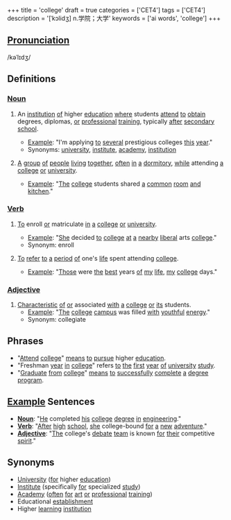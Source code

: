 +++
title = 'college'
draft = true
categories = ['CET4']
tags = ['CET4']
description = '[ˈkɔlidʒ] n.学院；大学'
keywords = ['ai words', 'college']
+++

## [Pronunciation](/post/pronunciation/)
/kəˈlɪdʒ/

## Definitions
### [Noun](/post/noun/)
1. An [institution](/post/institution/) [of](/post/of/) higher [education](/post/education/) [where](/post/where/) students [attend](/post/attend/) [to](/post/to/) [obtain](/post/obtain/) degrees, diplomas, [or](/post/or/) [professional](/post/professional/) [training](/post/training/), typically [after](/post/after/) [secondary](/post/secondary/) [school](/post/school/).
   - [Example](/post/example/): "I'm applying [to](/post/to/) [several](/post/several/) prestigious colleges [this](/post/this/) [year](/post/year/)."
   - Synonyms: [university](/post/university/), [institute](/post/institute/), [academy](/post/academy/), [institution](/post/institution/)

2. [A](/post/a/) [group](/post/group/) [of](/post/of/) [people](/post/people/) [living](/post/living/) [together](/post/together/), [often](/post/often/) [in](/post/in/) [a](/post/a/) [dormitory](/post/dormitory/), [while](/post/while/) attending [a](/post/a/) [college](/post/college/) [or](/post/or/) [university](/post/university/).
   - [Example](/post/example/): "[The](/post/the/) [college](/post/college/) students shared [a](/post/a/) [common](/post/common/) [room](/post/room/) [and](/post/and/) [kitchen](/post/kitchen/)."

### [Verb](/post/verb/)
1. [To](/post/to/) enroll [or](/post/or/) matriculate [in](/post/in/) [a](/post/a/) [college](/post/college/) [or](/post/or/) [university](/post/university/).
   - [Example](/post/example/): "[She](/post/she/) decided [to](/post/to/) [college](/post/college/) [at](/post/at/) [a](/post/a/) [nearby](/post/nearby/) [liberal](/post/liberal/) arts [college](/post/college/)."
   - Synonym: enroll

2. [To](/post/to/) [refer](/post/refer/) [to](/post/to/) [a](/post/a/) [period](/post/period/) [of](/post/of/) one's [life](/post/life/) spent attending [college](/post/college/).
   - [Example](/post/example/): "[Those](/post/those/) were [the](/post/the/) [best](/post/best/) years [of](/post/of/) [my](/post/my/) [life](/post/life/), [my](/post/my/) [college](/post/college/) days."

### [Adjective](/post/adjective/)
1. [Characteristic](/post/characteristic/) [of](/post/of/) [or](/post/or/) associated [with](/post/with/) [a](/post/a/) [college](/post/college/) [or](/post/or/) [its](/post/its/) students.
   - [Example](/post/example/): "[The](/post/the/) [college](/post/college/) [campus](/post/campus/) was filled [with](/post/with/) [youthful](/post/youthful/) [energy](/post/energy/)."
   - Synonym: collegiate

## Phrases
- "[Attend](/post/attend/) [college](/post/college/)" [means](/post/means/) [to](/post/to/) [pursue](/post/pursue/) higher [education](/post/education/).
- "Freshman [year](/post/year/) [in](/post/in/) [college](/post/college/)" refers [to](/post/to/) [the](/post/the/) [first](/post/first/) [year](/post/year/) [of](/post/of/) [university](/post/university/) [study](/post/study/).
- "[Graduate](/post/graduate/) [from](/post/from/) [college](/post/college/)" [means](/post/means/) [to](/post/to/) [successfully](/post/successfully/) [complete](/post/complete/) [a](/post/a/) [degree](/post/degree/) [program](/post/program/).

## [Example](/post/example/) Sentences
- **[Noun](/post/noun/)**: "[He](/post/he/) completed [his](/post/his/) [college](/post/college/) [degree](/post/degree/) [in](/post/in/) [engineering](/post/engineering/)."
- **[Verb](/post/verb/)**: "[After](/post/after/) [high](/post/high/) [school](/post/school/), [she](/post/she/) college-bound [for](/post/for/) [a](/post/a/) [new](/post/new/) [adventure](/post/adventure/)."
- **[Adjective](/post/adjective/)**: "[The](/post/the/) college's [debate](/post/debate/) [team](/post/team/) is known [for](/post/for/) [their](/post/their/) competitive [spirit](/post/spirit/)."

## Synonyms
- [University](/post/university/) ([for](/post/for/) higher [education](/post/education/))
- [Institute](/post/institute/) (specifically [for](/post/for/) specialized [study](/post/study/))
- [Academy](/post/academy/) ([often](/post/often/) [for](/post/for/) [art](/post/art/) [or](/post/or/) [professional](/post/professional/) [training](/post/training/))
- Educational [establishment](/post/establishment/)
- Higher [learning](/post/learning/) [institution](/post/institution/)
